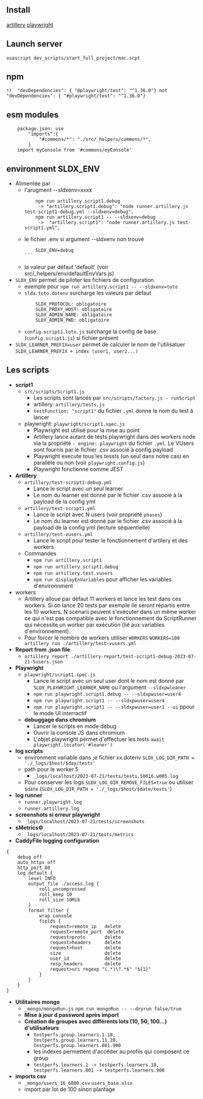 

## Install
[artillery](https://www.artillery.io/docs/get-started/get-artillery)
[playwright](https://playwright.dev/docs/intro)

## Launch server
```osascript dev_scripts/start_full_project/mac.scpt```
## npm
```!!  "devDependencies": { "@playwright/test": "^1.36.0"} not "devDependencies": { "#playwright/test": "^1.36.0"}```
## esm modules
```
    package.json: use 
        "imports":{ 
            "#commons/*": "./src/_helpers/commons/*",
        }
    import myConsole from '#commons/myConsole'
```

## environment SLDX_ENV
- Alimentée par
  - l'arugment --sldxenv=xxxx
    ``` 
        npm run artillery.script1.debug 
         -> "artillery.script1.debug": "node runner.artillery.js test-script1-debug.yml --sldxenv=debug",
        npm run artillery.script1 -- --sldxenv=debug
         ->  "artillery.script1": "node runner.artillery.js test-script1.yml",
    ```
  - le fichier .env si argument --sldxenv non trouvé
    ````
        SLDX_ENV=debug
    ```
  - la valeur par défaut 'default' (voir src/_helpers/env/defaultEnvVars.js)
- ``SLDX_ENV`` permet de piloter les fichiers de configuration
  - exemple pour ``npm run artillery.script1 -- --sldxenv=toto``
  - ``sldx.toto.dotenv`` surcharge les valeurs par défaut
    ```
        SLDX_PROTOCOL: obligatoire
        SLDX_PROXY_HOST: obligatoire
        SLDX_ADMIN_NAME: obligatoire
        SLDX_ADMIN_PWD: obligatoire  
    ```
  - ``config.script1.toto.js`` surcharge la config de base (``config.script1.js``) si fichier présent
- ``SLDX_LEARNER_PREFIX=user`` permet de calculer le nom de l'utilisatuer ``SLDX_LEARNER_PREFIX + index (user1, user2...)``
## Les scripts
- **script1**
   - ``src/scripts/Script1.js``
      - Les scripts sont lancés par ``src/scripts/factory.js - runScript``
      - artillery: ``artillery/tests.js`` 
      - ``testFunction: "script1"`` du fichier ``.yml`` donne le nom du test à lancer
   - playwright: ``playwright/script1.spec.js`` 
      - Playwright est utilisé pour la mise au point
      - Artillery lance autant de tests playwright dans des workers node via la propriété ``- engine: playwright`` du fichier ``.yml``. Le VUsers sont fournis par le fichier .csv associé à config.payload
      - Playwright execute tous les tessts (un seul dans notre cas) en parallèle ou non (voir ``playwright.config.js``)
      - Playwright fonctionne comme JEST
- **Artillery**
   - ``artillery/test-script1-debug.yml``
      - Lance le script avec un seul learner
      - Le nom du learner est donné par le fichier .csv associé à la payload de la config yml
   - ``artillery/test-script1.yml`` 
      - Lance le script avec N users (voir propriété ``phases``)
      - Le nom du learner est donné par le fichier .csv associé à la payload de la config yml (lecture séquentielle)
   - ``artillery/test-vusers.yml`` 
      - Lance le script pour tester le fonctionnement d'artilery et des workers
   - Commandes
      - ``npm run artillery.script1``
      - ``npm run artillery.script1.debug``
      - ``npm run artillery.test.vusers``
      - ``npm run displayEnVariables`` pour afficher les variables d'environnment
 - workers
   - Artillery alloue par défaut 11 workers et lance les test dans ces workers. Si on lance 20 tests par exemple ile seront répartis entre les 10 workers. N scenarii peuvent s'exécuter dans un même worker ce qui n'est pas compatible avec le fonctionnement du ScriptRunner qui nécessite un worker par exécution (lié aux variables d'environnement).
   - Pour forcer le nombre de workers utiliser ``WORKERS`` ``WORKERS=100 artillery run ./artillery/test-vusers.yml``
 - **Report from .json file**
   - ``artillery report ./artillery-report/test-script1-debug-2023-07-21-5users.json``
- **Playwright**
   - ``playwright/script1.spec.js``
      - Lance le script avec un seul user dont le nom est donné par ``SLDX_PLAYWRIGHT_LEARNER_NAME`` ou l'argument ``--sldxpwleaner``
      - ```npm run playwright.script1.debug -- --sldxpwuser=user4 ```
      - ```npm run playwright.script1 -- --sldxpwuser=user4 ```
      - ```npm run playwright.script1 -- --sldxpwuser=user1 --ui``` ppour le mode UI interractif
   - **debuggage dans chromium**
      - Lancer le scripts en mode debug
      - Ouvrir la console JS dans chromium
      - L'objet playwright permet d'effectuer les tests ``await playwright.locator('#leaner')``
- **log scripts**
   - environment variable dans ;e fichier xx.dotenv ``SLDX_LOG_DIR_PATH = './_logs/$host/$day/tests'``
   - path pour le worker 5
      - ``_logs/localhost/2023-07-21/tests/tests.50616.w005.log``
   - Pour conserver les logs ``SLDX_LOG_DIR_REMOVE_FILES=true`` ou utiliser ``$date`` (``SLDX_LOG_DIR_PATH = './_logs/$host/$date/tests'``)
- **log runner**
   - ``runner.playwright.log``
   - ``runner.artillery.log``
- **screenshots si erreur playwright**
   - ``_logs/localhost/2023-07-21/tests/screenshots``
- **sMetrics©**
   - ``_logs/localhost/2023-07-21/tests/metrics``
- **CaddyFile logging configuration**
```
{
    debug off
    auto_https off
    http_port 80
    log default {
        level INFO
        output file ./access.log {
            roll_uncompressed
            roll_keep 10    
            roll_size 10Mib
        }
        format filter {
            wrap console
            fields {
                request>remote_ip   delete
                request>remote_port  delete
                request>proto       delete
                request>headers     delete
                request>host        delete
                size                delete
                user_id             delete
                resp_headers        delete
                request>uri regexp "(.*)\?.*$" "${1}"
            }
        }
    }
}
```
- **Utilitaires mongo**
   - ```_mongo/mongoRun.js``` ```npm run mongoRun -- --dryrun false/true```
   - **Mise à jour d password après import**
   - **Création de groupes avec différents lots (10, 50, 100...) d'utilisateurs**
      - ``testperfs.group.learners.1.10, testperfs.group.learners.11.20, testperfs.group.learners.801.900``
      - les indexes permettent d'accéder au profils qui composent ce group
      - ``testperfs.learners.1 -> testperfs.learners.10, testperfs.learners.801 -> testperfs.learners.900``
- **imports csv**
   - ``_mongo/users_16_6000.csv`` ``users_base.xlsx``
   - import par lot de 100 sinon plantage

